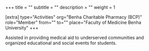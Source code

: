 +++
title = ""
subtitle = ""
description = ""
weight = 1

[extra]
type="Activities"
org="Benha Charitable Pharmacy (BCP)"
role="Member"
from=""
to=""
place="Faculty of Medicine Benha University"
+++

Assisted in providing medical aid to underserved communities and
organized educational and social events for students.
